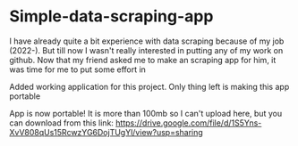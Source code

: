 # Simple-data-scraping-app
I have already quite a bit experience with data scraping because of my job (2022-). But till now I wasn't really interested in putting any of my work on github. Now that my friend asked me to make an scraping app for him, it was time for me to put some effort in


Added working application for this project. Only thing left is making this app portable

App is now portable! It is more than 100mb so I can't upload here, but you can download from this link:
https://drive.google.com/file/d/1S5Yns-XvV808qUs15RcwzYG6DojTUgYl/view?usp=sharing
